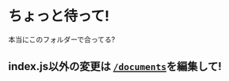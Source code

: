 # ちょっと待って!
本当にこのフォルダーで合ってる?  
## index.js以外の変更は [`/documents`](https://github.com/tamagoez/minecraft-wikinote/tree/main/documents)を編集して!
